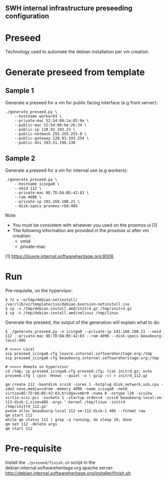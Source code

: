 SWH internal infrastructure preseeding configuration
---------------------------------------------------------

# Preseed

Technology used to automate the debian installation per vm creation.

# Generate preseed from template

## Sample 1

Generate a preseed for a vm for public facing interface (e.g front server):

``` shell
./generate_preseed.py \
    --hostname worker03 \
    --private-mac 52:54:00:1a:85:9e \
    --public-mac 52:54:00:be:26:34 \
    --public-ip 128.93.193.23 \
    --public-netmask 255.255.255.0 \
    --public-gateway 128.93.193.254 \
    --public-dns 193.51.196.130
```

## Sample 2

Generate a preseed for a vm for internal use (e.g workers):

``` shell
./generate_preseed.py \
    --hostname icinga0 \
    --vmid 112 \
    --private-mac 8E:7D:DA:B5:42:83 \
    --ram 4096 \
    --private-ip 192.168.100.21 \
    --disk-specs proxmox-rbd:40G
```

Note:
- You must be consistent with whatever you used on the proxmox ui [1]
- The following information are provided in the proxmox ui after vm creation:
  - vmid
  - private-mac

[1] https://louvre.internal.softwareheritage.org:8006

# Run

Pre-requisite, on the hypervisor:

``` shell
$ 7z x -o/tmp/debian-netinstall/ /var/lib/vz/template/iso/debian-$version-netinstall.iso
$ cp -v /tmp/debian-install.amd/initrd.gz /tmp/initrd.gz
$ cp -v /tmp/debian-install.amd/vmlinuz /tmp/linux
```

Generate the preseed, the output of the generation will explain what to do:

``` shell
$ ./generate_preseed.py -n icinga0 --private-ip 192.168.100.21 --vmid 112 --private-mac 8E:7D:DA:B5:42:83 --ram 4096 --disk-specs beaubourg-local:40G

# >>>>> Local
scp preseed_icinga0.cfg louvre.internal.softwareheritage.org:/tmp
scp preseed_icinga0.cfg beaubourg.internal.softwareheritage.org:/tmp

# >>>>> Remote on hypervisor
cd /tmp; cp preseed_icinga0.cfg preseed.cfg; (cat initrd.gz; echo preseed.cfg | cpio -Hnewc --quiet -o | gzip -c) > initrd_112.gz

qm create 112 -bootdisk scsi0 -cores 1 -hotplug disk,network,usb,cpu -ide2 none,media=cdrom -memory 4096 -name icinga0 -net0 virtio=8E:7D:DA:B5:42:83,bridge=vmbr0 -numa 0 -ostype l26 -scsihw virtio-scsi-pci -sockets 1 -startup order=4 -scsi0 beaubourg-local:vm-112-disk-1,size=40G -args '-kernel /tmp/linux -initrd /tmp/initrd_112.gz'
pvesm alloc beaubourg-local 112 vm-112-disk-1 40G --format raw
qm start 112
while qm status 112 | grep -q running; do sleep 10; done
qm set 112 -delete args
qm start 112

```

# Pre-requisite

Install the `./preseed/finish.sh` script in the
debian.internal.softwareheritage.org apache server:
http://debian.internal.softwareheritage.org/installer/finish.sh
